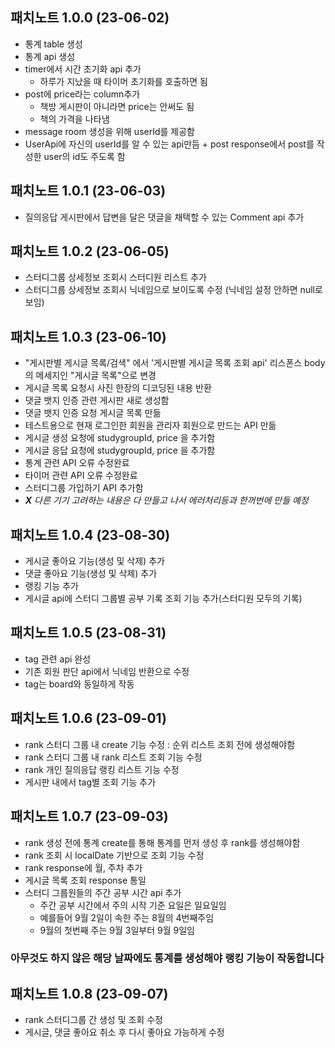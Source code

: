 ## 패치노트 1.0.0 (23-06-02)

- 통계 table 생성
- 통계 api 생성
- timer에서 시간 초기화 api 추가
  - 하루가 지났을 때 타이머 초기화를 호출하면 됨
- post에 price라는 column추가
  - 책방 게시판이 아니라면 price는 안써도 됨
  - 책의 가격을 나타냄
- message room 생성을 위해 userId를 제공함
- UserApi에 자신의 userId를 알 수 있는 api만듬 + post response에서 post를 작성한 user의 id도 주도록 함

## 패치노트 1.0.1 (23-06-03)

- 질의응답 게시판에서 답변을 달은 댓글을 채택할 수 있는 Comment api 추가

## 패치노트 1.0.2 (23-06-05)

- 스터디그룹 상세정보 조회시 스터디원 리스트 추가
- 스터디그룹 상세정보 조회시 닉네임으로 보이도록 수정 (닉네임 설정 안하면 null로 보임)

## 패치노트 1.0.3 (23-06-10)

- "게시판별 게시글 목록/검색" 에서 '게시판별 게시글 목록 조회 api' 리스폰스 body의 메세지인 "게시글 목록"으로 변경
- 게시글 목록 요청시 사진 한장의 디코딩된 내용 반환
- 댓글 뱃지 인증 관련 게시판 새로 생성함
- 댓글 뱃지 인증 요청 게시글 목록 만듦
- 테스트용으로 현재 로그인한 회원을 관리자 회원으로 만드는 API 만듦
- 게시글 생성 요청에 studygroupId, price 을 추가함
- 게시글 응답 요청에 studygroupId, price 을 추가함
- 통계 관련 API 오류 수정완료
- 타이머 관련 API 오류 수정완료
- 스터디그룹 가입하기 API 추가함
- **_X_** _다른 기기 고려하는 내용은 다 만들고 나서 에러처리등과 한꺼번에 만들 예정_

## 패치노트 1.0.4 (23-08-30)

- 게시글 좋아요 기능(생성 및 삭제) 추가
- 댓글 좋아요 기능(생성 및 삭제) 추가
- 랭킹 기능 추가
- 게시글 api에 스터디 그룹별 공부 기록 조회 기능 추가(스터디원 모두의 기록)

## 패치노트 1.0.5 (23-08-31)

- tag 관련 api 완성
- 기존 회원 판단 api에서 닉네임 반환으로 수정
- tag는 board와 동일하게 작동

## 패치노트 1.0.6 (23-09-01)

- rank 스터디 그룹 내 create 기능 수정 : 순위 리스트 조회 전에 생성해야함
- rank 스터디 그룹 내 rank 리스트 조회 기능 수정
- rank 개인 질의응답 랭킹 리스트 기능 수정
- 게시판 내에서 tag별 조회 기능 추가

## 패치노트 1.0.7 (23-09-03)

- rank 생성 전에 통계 create를 통해 통계를 먼저 생성 후 rank를 생성해야함
- rank 조회 시 localDate 기반으로 조회 기능 수정
- rank response에 월, 주차 추가
- 게시글 목록 조회 response 통일
- 스터디 그룹원들의 주간 공부 시간 api 추가
  - 주간 공부 시간에서 주의 시작 기준 요일은 일요일임
  - 예를들어 9월 2일이 속한 주는 8월의 4번째주임
  - 9월의 첫번째 주는 9월 3일부터 9월 9일임

### 아무것도 하지 않은 해당 날짜에도 통계를 생성해야 랭킹 기능이 작동합니다

## 패치노트 1.0.8 (23-09-07)

- rank 스터디그룹 간 생성 및 조회 수정
- 게시글, 댓글 좋아요 취소 후 다시 좋아요 가능하게 수정
